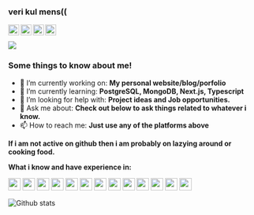 ### veri kul mens((

<a href="https://www.linkedin.com/in/ramanverma2k/" target="_blank">
  <img align="left" alt="LinkdeIn" width="22px" src="https://cdn.jsdelivr.net/npm/simple-icons@v4.6.0/icons/linkedin.svg" />
</a>
<a href="https://github.com/ramanverma2k" target="_blank">
  <img align="left" alt="Github" width="22px" src="https://cdn.jsdelivr.net/npm/simple-icons@v4.6.0/icons/github.svg" />
</a>
<a href="mailto:ramanverma4183@gmail.com" target="_blank">
  <img align="left" alt="Email" width="22px" src="https://cdn.jsdelivr.net/npm/simple-icons@v4.6.0/icons/gmail.svg" />
</a>
<a href="https://t.me/notaggingraman" target="_blank">
  <img align="left" alt="Telegram" width="22px" src="https://cdn.jsdelivr.net/npm/simple-icons@v4.6.0/icons/telegram.svg" />
</a><br /><br />

<a href="https://github.com/antonkomarev/github-profile-views-counter">
    <img src="https://komarev.com/ghpvc/?username=ramanverma2k">
</a>

### Some things to know about me!
- 🔭 I’m currently working on: **My personal website/blog/porfolio**
- 🌱 I’m currently learning: **PostgreSQL, MongoDB, Next.js, Typescript**
- 🤔 I’m looking for help with: **Project ideas and Job opportunities.**
- 💬 Ask me about: **Check out below to ask things related to whatever i know.**
- 📫 How to reach me: **Just use any of the platforms above**


**If i am not active on github then i am probably on lazying around or cooking food.**


**What i know and have experience in:**
<p align="left"> 
<img  height="25"  src="https://cdn.jsdelivr.net/npm/simple-icons@4.6.0/icons/go.svg">
<img  height="25"  src="https://cdn.jsdelivr.net/npm/simple-icons@4.6.0/icons/python.svg">
<img  height="25"  src="https://cdn.jsdelivr.net/npm/simple-icons@4.6.0/icons/javascript.svg">
<img  height="25"  src="https://cdn.jsdelivr.net/npm/simple-icons@4.6.0/icons/typescript.svg">
<img  height="25"  src="https://cdn.jsdelivr.net/npm/simple-icons@4.6.0/icons/pandas.svg">
<img  height="25"  src="https://cdn.jsdelivr.net/npm/simple-icons@4.6.0/icons/numpy.svg">
<img  height="25"  src="https://cdn.jsdelivr.net/npm/simple-icons@4.6.0/icons/scikit-learn.svg">
<img  height="25"  src="https://cdn.jsdelivr.net/npm/simple-icons@4.6.0/icons/react.svg">
<img  height="25"  src="https://cdn.jsdelivr.net/npm/simple-icons@4.6.0/icons/next-dot-js.svg">
<img  height="25"  src="https://cdn.jsdelivr.net/npm/simple-icons@4.6.0/icons/amazonaws.svg">
<img  height="25"  src="https://cdn.jsdelivr.net/npm/simple-icons@4.6.0/icons/docker.svg">
<img  height="25"  src="https://cdn.jsdelivr.net/npm/simple-icons@4.6.0/icons/mongodb.svg">
<img  height="25"  src="https://cdn.jsdelivr.net/npm/simple-icons@4.6.0/icons/postgresql.svg">
</p>

![Github stats](https://github-readme-stats.vercel.app/api?username=ramanverma2k&count_private=true&show_icons=true&title_color=333&icon_color=333)
